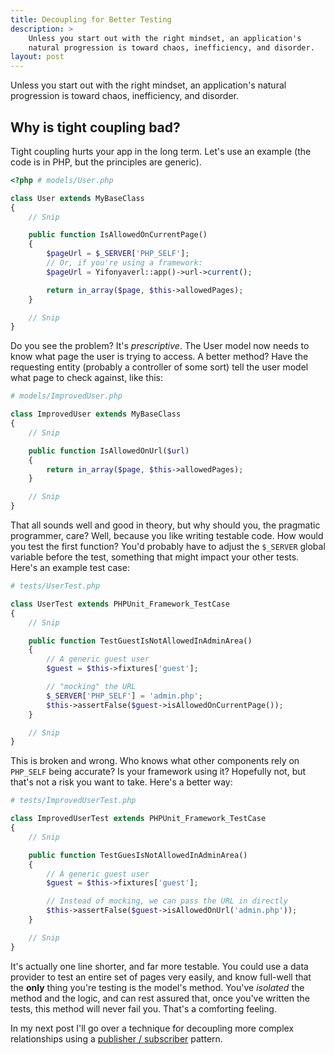 ```yaml
---
title: Decoupling for Better Testing
description: >
    Unless you start out with the right mindset, an application's
    natural progression is toward chaos, inefficiency, and disorder.
layout: post
---
```

Unless you start out with the right mindset, an application's natural
progression is toward chaos, inefficiency, and disorder.

Why is tight coupling bad?
--------------------------
Tight coupling hurts your app in the long term. Let's use an example (the code
is in PHP, but the principles are generic).

```php
<?php # models/User.php

class User extends MyBaseClass
{
    // Snip

    public function IsAllowedOnCurrentPage()
    {
        $pageUrl = $_SERVER['PHP_SELF'];
        // Or, if you're using a framework:
        $pageUrl = Yifonyaverl::app()->url->current();

        return in_array($page, $this->allowedPages);
    }

    // Snip
}
```

Do you see the problem? It's *prescriptive*. The User model now needs to know
what page the user is trying to access. A better method? Have the requesting
entity (probably a controller of some sort) tell the user model what page to
check against, like this:

```php
# models/ImprovedUser.php

class ImprovedUser extends MyBaseClass
{
    // Snip

    public function IsAllowedOnUrl($url)
    {
        return in_array($page, $this->allowedPages);
    }

    // Snip
}
```

That all sounds well and good in theory, but why should you, the pragmatic
programmer, care? Well, because you like writing testable code. How would you
test the first function? You'd probably have to adjust the `$_SERVER` global
variable before the test, something that might impact your other tests. Here's
an example test case:

```php
# tests/UserTest.php

class UserTest extends PHPUnit_Framework_TestCase
{
    // Snip

    public function TestGuestIsNotAllowedInAdminArea()
    {
        // A generic guest user
        $guest = $this->fixtures['guest'];

        // "mocking" the URL
        $_SERVER['PHP_SELF'] = 'admin.php';
        $this->assertFalse($guest->isAllowedOnCurrentPage());
    }

    // Snip
}
```

This is broken and wrong. Who knows what other components rely on `PHP_SELF`
being accurate? Is your framework using it? Hopefully not, but that's not a risk
you want to take.  Here's a better way:

```php
# tests/ImprovedUserTest.php

class ImprovedUserTest extends PHPUnit_Framework_TestCase
{
    // Snip

    public function TestGuesIsNotAllowedInAdminArea()
    {
        // A generic guest user
        $guest = $this->fixtures['guest'];

        // Instead of mocking, we can pass the URL in directly
        $this->assertFalse($guest->isAllowedOnUrl('admin.php'));
    }

    // Snip
}
```

It's actually one line shorter, and far more testable. You could use a data
provider to test an entire set of pages very easily, and know full-well that the
**only** thing you're testing is the model's method. You've *isolated* the
method and the logic, and can rest assured that, once you've written the tests,
this method will never fail you. That's a comforting feeling.

In my next post I'll go over a technique for decoupling more complex
relationships using a [publisher / subscriber][pubsub] pattern.

[pubsub]: http://en.wikipedia.org/wiki/Publish%E2%80%93subscribe_pattern
